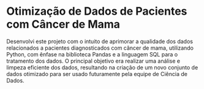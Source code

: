# Otimização de Dados de Pacientes com Câncer de Mama

Desenvolvi este projeto com o intuito de aprimorar a qualidade dos dados relacionados a pacientes diagnosticados com câncer de mama, utilizando Python, com ênfase na biblioteca Pandas e a linguagem SQL para o tratamento dos dados. O principal objetivo era realizar uma análise e limpeza eficiente dos dados, resultando na criação de um novo conjunto de dados otimizado para ser usado futuramente pela equipe de Ciência de Dados.
